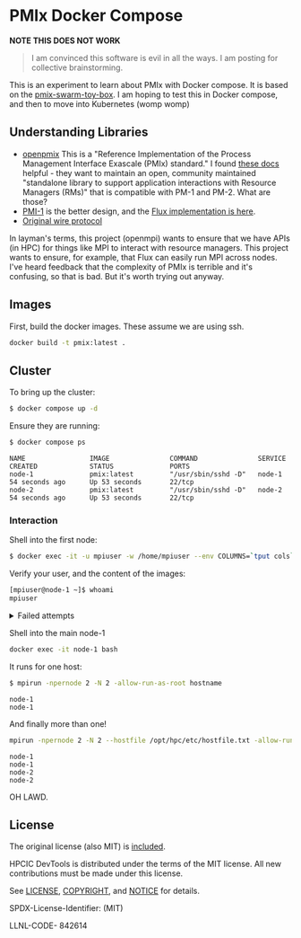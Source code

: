 # PMIx Docker Compose

**NOTE THIS DOES NOT WORK**

> I am convinced this software is evil in all the ways. I am posting for collective brainstorming.

This is an experiment to learn about PMIx with Docker compose. It is based on the [pmix-swarm-toy-box](https://github.com/jjhursey/pmix-swarm-toy-box).
I am hoping to test this in Docker compose, and then to move into Kubernetes (womp womp)

## Understanding Libraries

 - [openpmix](https://github.com/openpmix/openpmix) This is a "Reference Implementation of the Process Management Interface Exascale (PMIx) standard." I found [these docs](https://docs.openpmix.org/en/latest/) helpful - they want to maintain an open, community maintained "standalone library to support application interactions with Resource Managers (RMs)" that is compatible with PM-1 and PM-2. What are those?
 - [PMI-1](https://flux-framework.readthedocs.io/projects/flux-rfc/en/latest/spec_13.html) is the better design, and the [Flux implementation is here](https://github.com/flux-framework/flux-core/tree/master/src/common/libpmi).
 - [Original wire protocol](https://github.com/pmodels/mpich/blob/7c4361e1ee57b6c3f2c65f49a31a963ba9e6e672/src/pmi/src/pmi_wire.c)

In layman's terms, this project (openmpi) wants to ensure that we have APIs (in HPC) for things like MPI to interact with resource managers. This project wants to ensure, for example, that Flux can easily run MPI across nodes. I've heard feedback that the complexity of PMIx is terrible and it's confusing, so that is bad. But it's worth trying out anyway.

## Images

First, build the docker images. These assume we are using ssh.

```bash
docker build -t pmix:latest .
```

## Cluster

To bring up the cluster:

```bash
$ docker compose up -d
```

Ensure they are running:

```bash
$ docker compose ps
```
```console
NAME                IMAGE               COMMAND               SERVICE             CREATED             STATUS              PORTS
node-1              pmix:latest         "/usr/sbin/sshd -D"   node-1              54 seconds ago      Up 53 seconds       22/tcp
node-2              pmix:latest         "/usr/sbin/sshd -D"   node-2              54 seconds ago      Up 53 seconds       22/tcp
```

### Interaction

Shell into the first node:

```bash
$ docker exec -it -u mpiuser -w /home/mpiuser --env COLUMNS=`tput cols` --env LINES=`tput lines`  node-1 bash
```

Verify your user, and the content of the images:

```bash
[mpiuser@node-1 ~]$ whoami
mpiuser
```

<details>

<summary>Failed attempts</summary>

Test running something:

```bash
env | grep PRRTE_MCA_prrte_default_hostfile
PRRTE_MCA_prrte_default_hostfile=/opt/hpc/etc/hostfile.txt
```
```bash
$ mpirun -npernode 2 hostname
```

This is the error I'm at:

```console
PRRTE_MCA_prrte_default_hostfile=/opt/hpc/etc/hostfile.txt
[mpiuser@node-1 ~]$ mpirun -npernode 2 hostname
[node-1:00044] mca_base_component_repository_open: unable to open mca_pmix_ext2x: /usr/lib64/openmpi/lib/openmpi/mca_pmix_ext2x.so: undefined symbol: pmix_value_load (ignored)
[node-1:00044] [[39080,0],0] ORTE_ERROR_LOG: Not found in file ess_hnp_module.c at line 320
--------------------------------------------------------------------------
It looks like orte_init failed for some reason; your parallel process is
likely to abort.  There are many reasons that a parallel process can
fail during orte_init; some of which are due to configuration or
environment problems.  This failure appears to be an internal failure;
here's some additional information (which may only be relevant to an
Open MPI developer):

  opal_pmix_base_select failed
  --> Returned value Not found (-13) instead of ORTE_SUCCESS
--------------------------------------------------------------------------
```

I also tried:

```bash
$ mpirun -N 2 --host node-1,node-2 hostname --enable-orterun-prefix-by-default
```

When I updated the Dockerfile to the current, not I get...

```bash
$ mpirun -N 2 --host node-1,node-2 hostname --enable-orterun-prefix-by-default
Segmentation fault (core dumped)
```

Is that progress? lol! Need to keep trying. Ok next build - I can shell in as root:

</details>

Shell into the main node-1

```bash
docker exec -it node-1 bash
```

It runs for one host:

```bash
$ mpirun -npernode 2 -N 2 -allow-run-as-root hostname
```
```console
node-1
node-1
```

And finally more than one!

```bash
mpirun -npernode 2 -N 2 --hostfile /opt/hpc/etc/hostfile.txt -allow-run-as-root hostname
```
```console
node-1
node-1
node-2
node-2
```

OH LAWD.

## License

The original license (also MIT) is [included](.github/LICENSE).

HPCIC DevTools is distributed under the terms of the MIT license.
All new contributions must be made under this license.

See [LICENSE](https://github.com/converged-computing/cloud-select/blob/main/LICENSE),
[COPYRIGHT](https://github.com/converged-computing/cloud-select/blob/main/COPYRIGHT), and
[NOTICE](https://github.com/converged-computing/cloud-select/blob/main/NOTICE) for details.

SPDX-License-Identifier: (MIT)

LLNL-CODE- 842614